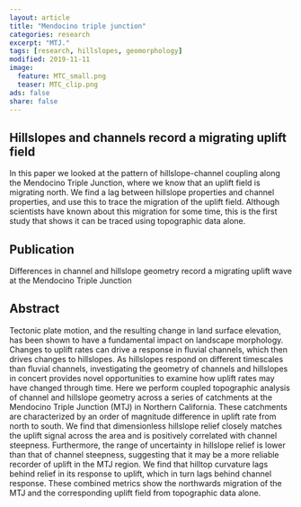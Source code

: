 ```yaml
---
layout: article
title: "Mendocino triple junction"
categories: research
excerpt: "MTJ."
tags: [research, hillslopes, geomorphology]
modified: 2019-11-11
image:
  feature: MTC_small.png
  teaser: MTC_clip.png
ads: false
share: false
---
```




## Hillslopes and channels record a migrating uplift field

  In this paper we looked at the pattern of hillslope-channel coupling along the Mendocino Triple Junction, where we know that an uplift field is migrating north. We find a lag between hillslope properties and channel properties, and use this to trace the migration of the uplift field. Although scientists have known about this migration for some time, this is the first study that shows it can be traced using topographic data alone. 
  
## Publication

  Differences in channel and hillslope geometry record a migrating uplift wave at the Mendocino Triple Junction

## Abstract

  Tectonic plate motion, and the resulting change in land surface elevation, has been shown to have a fundamental impact on landscape morphology. Changes to uplift rates can drive a response in fluvial channels, which then drives changes to hillslopes. As hillslopes respond on different timescales than fluvial channels, investigating the geometry of channels and hillslopes in concert provides novel opportunities to examine how uplift rates may have changed through time. Here we perform coupled topographic analysis of channel and hillslope geometry across a series of catchments at the Mendocino Triple Junction (MTJ) in Northern California. These catchments are characterized by an order of magnitude difference in uplift rate from north to south. We find that dimensionless hillslope relief closely matches the uplift signal across the area and is positively correlated with channel steepness. Furthermore, the range of uncertainty in hillslope relief is lower than that of channel steepness, suggesting that it may be a more reliable recorder of uplift in the MTJ region. We find that hilltop curvature lags behind relief in its response to uplift, which in turn lags behind channel response. These combined metrics show the northwards migration of the MTJ and the corresponding uplift field from topographic data alone.
